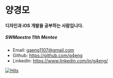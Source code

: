 # 양경모

#### 디자인과 iOS 개발을 공부하는 사람입니다.
##### SWMaestro 11th Mentee

- Email: gaeng1107@gmail.com
- Github: https://github.com/g4eng
- LinkedIn: https://www.linkedin.com/in/g4eng/

[![Hits](https://hits.seeyoufarm.com/api/count/incr/badge.svg?url=https%3A%2F%2Fgithub.com%2Fg4eng&count_bg=%239D3DC8&title_bg=%23555555&icon=&icon_color=%23E7E7E7&title=hits&edge_flat=false)](https://hits.seeyoufarm.com)

